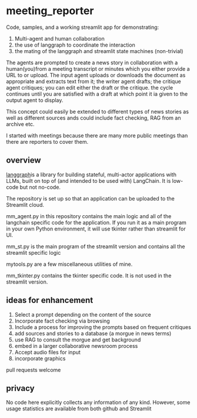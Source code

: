 # meeting_reporter

Code, samples, and a working streamlit app for demonstrating:

1. Multi-agent and human collaboration
2. the use of langgraph to coordinate the interaction
3. the mating of the langgraph and streamlit state machines (non-trivial)

The agents are prompted to create a news story in collaboration with a human(you)from a meeting transcript or minutes which you either provide a URL to or upload. The input agent uploads or downloads the document as appropriate and extracts text from it; the writer agent drafts; the critique agent critiques; you can edit either the draft or the critique. the cycle continues until you are satisfied with a draft at which point it ia given to the output agent to display.

This concept could easily be extended to different types of news stories as well as different sources ands could include fact checking, RAG from an archive etc.

I started with meetings because there are many more public meetings than there are reporters to cover them.

## overview

[langgraph](https://github.com/langchain-ai/langgraph)is a library for building stateful, multi-actor applications with LLMs, built on top of (and intended to be used with) LangChain. It is low-code but not no-code.

The repository is set up so that an application can be uploaded to the Streamlit cloud.

mm_agent.py in this repository contains the main logic and all of the langchain specific code for the application. If you run it as a main program in your own Python environment, it will use tkinter rather than streamlit for UI.

mm_st.py is the main program of the streamlit version and contains all the streamlit specific logic

mytools.py are a few miscellaneous utilities of mine.

mm_tkinter.py contains  the tkinter specific code. It is not used in the streamlit version.

## ideas for enhancement

1. Select a prompt depending on the content of the source
2. Incorporate fact checking via browsing
3. Include a process for improving the prompts based on frequent critiques
4. add sources and stories to a database (a morgue in news terms)
5. use RAG to consult the morgue and get background
6. embed in a larger collaborative newsroom process
7. Accept audio files for input
8. incorporate graphics

pull requests welcome

## privacy

No code here explicitly collects any information of any kind. However, some usage statistics are available from both github and Streamlit
